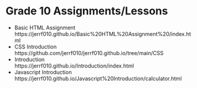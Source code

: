 <h1>Grade 10 Assignments/Lessons</h1>

<ul>
  <li>Basic HTML Assignment</li> https://jerrf010.github.io/Basic%20HTML%20Assignment%20/index.html
  <li>CSS Introduction</li> https://github.com/jerrf010/jerrf010.github.io/tree/main/CSS
  <li>Introduction</li> https://jerrf010.github.io/Introduction/index.html
  <li>Javascript Introduction</li> https://jerrf010.github.io/Javascript%20Introduction/calculator.html
</ul>
